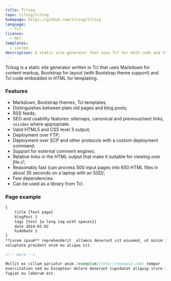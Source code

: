 ```yaml
---
title: Tclssg
repo: tclssg/tclssg
homepage: https://github.com/tclssg/tclssg
language:
  - Tcl
license:
  - MIT
templates:
  - custom
description: A static site generator that uses Tcl for both code and templates.
---
```


Tclssg is a static site generator written in Tcl that uses Markdown for content markup, Bootstrap for layout (with Bootstrap theme support) and Tcl code embedded in HTML for templating.

### Features

* Markdown, Bootstrap themes, Tcl templates;
* Distinguishes between plain old pages and blog posts;
* RSS feeds;
* SEO and usability features: sitemaps, canonical and previous/next links, `noindex` where appropriate.
* Valid HTML5 and CSS level 3 output;
* Deployment over FTP;
* Deployment over SCP and other protocols with a custom deployment command;
* Support for external comment engines;
* Relative links in the HTML output that make it suitable for viewing over *file://*;
* Reasonably fast (can process 500 input pages into 650 HTML files in about 35 seconds on a laptop with an SSD);
* Few dependencies.
* Can be used as a library from Tcl.

### Page example

```markdown
{
    title {Test page}
    blogPost 1
    tags {test {a long tag with spaces}}
    date 2014-01-02
    hideDate 1
}
**Lorem ipsum** reprehenderit _ullamco deserunt sit eiusmod_ ut minim in id
voluptate proident enim eu aliqua sit.

<!-- more -->

Mollit ex cillum pariatur anim [exemplum](http://example.com) tempor
exercitation sed eu Excepteur dolore deserunt cupidatat aliquip irure in
fugiat eu laborum est.
```
